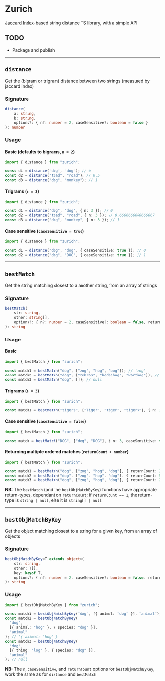 # Zurich

[Jaccard Index](https://en.wikipedia.org/wiki/Jaccard_index)-based string distance TS library, with a simple API

## TODO

- Package and publish

--- 

## `distance`

Get the (bigram or trigram) distance between two strings (measured by jaccard index)

### Signature

```typescript
distance(
    a: string,
    b: string,
    options?: { n?: number = 2, caseSensitive?: boolean = false }
): number
```

### Usage

#### Basic (defaults to bigrams, `n = 2`)

```typescript
import { distance } from "zurich";

const d1 = distance("dog", "dog"); // 0
const d2 = distance("toad", "road"); // 0.5
const d3 = distance("dog", "monkey"); // 1
```

#### Trigrams (`n = 3`)

```typescript
import { distance } from "zurich";

const d1 = distance("dog", "dog", { n: 3 }); // 0
const d2 = distance("toad", "road", { n: 3 }); // 0.6666666666666667
const d3 = distance("dog", "monkey", { n: 3 }); // 1
```

#### Case sensitive (`caseSensitive = true`)

```typescript
import { distance } from "zurich";

const d1 = distance("dog", "dog", { caseSensitive: true }); // 0
const d2 = distance("dog", "DOG", { caseSensitive: true }); // 1
```

---

## `bestMatch`

Get the string matching closest to a another string, from an array of strings

### Signature

```typescript
bestMatch(
    str: string,
    other: string[],
    options?: { n?: number = 2, caseSensitive?: boolean = false, returnCount?: number }
): string
```

### Usage

#### Basic

```typescript
import { bestMatch } from "zurich";

const match1 = bestMatch("dog", ["zog", "hog", "bog"]); // 'zog'
const match2 = bestMatch("dog", ["zebras", "hedgehog", "warthog"]); // 'warthog'
const match3 = bestMatch("dog", []); // null
```

#### Trigrams (`n = 3`)

```typescript
import { bestMatch } from "zurich";

const match1 = bestMatch("tigers", ["liger", "tiger", "tigers"], { n: 3 }); // 'tigers'
```

#### Case sensitive (`caseSensitive = false`)

```typescript
import { bestMatch } from "zurich";

const match = bestMatch("DOG", ["dog", "DOG"], { n: 3, caseSensitive: true }); // 'DOG'
```

#### Returning multiple ordered matches (`returnCount = number`)

```typescript
import { bestMatch } from "zurich";

const match1 = bestMatch("dog", ["zog", "hog", "dog"], { returnCount: 2 }); // ['dog', 'zog']
const match2 = bestMatch("dog", ["zog", "hog", "dog"], { returnCount: 5 }); // ['dog', 'zog', 'hog']
const match3 = bestMatch("dog", ["zog", "hog", "dog"], { returnCount: 2 }); // ['dog']
```

**NB:** The `bestMatch` (and the `bestObjMatchByKey`) functions have appropriate return-types, dependant on `returnCount`; if `returnCount == 1`, the return-type is `string | null`, else it is `string[] | null`

---

## `bestObjMatchByKey`

Get the object matching closest to a string for a given key, from an array of objects

### Signature

```typescript
bestObjMatchByKey<T extends object>(
    str: string,
    other: T[],
    key: keyof T,
    options?: { n?: number = 2, caseSensitive?: boolean = false, returnCount?: number }
): string
```

### Usage

```typescript
import { bestObjMatchByKey } from "zurich";

const match1 = bestObjMatchByKey("dog", [{ animal: "dog" }], "animal"); // '{ animal: 'dog' }
const match2 = bestObjMatchByKey(
  "dog",
  [{ animal: "hog" }, { species: "dog" }],
  "animal"
); // '{ animal: 'hog' }
const match3 = bestObjMatchByKey(
  "dog",
  [{ thing: "log" }, { species: "dog" }],
  "animal"
); // null
```

**NB:** The `n`, `caseSensitive`, and `returnCount` options for `bestObjMatchByKey`, work the same as for `distance` and `bestMatch`
